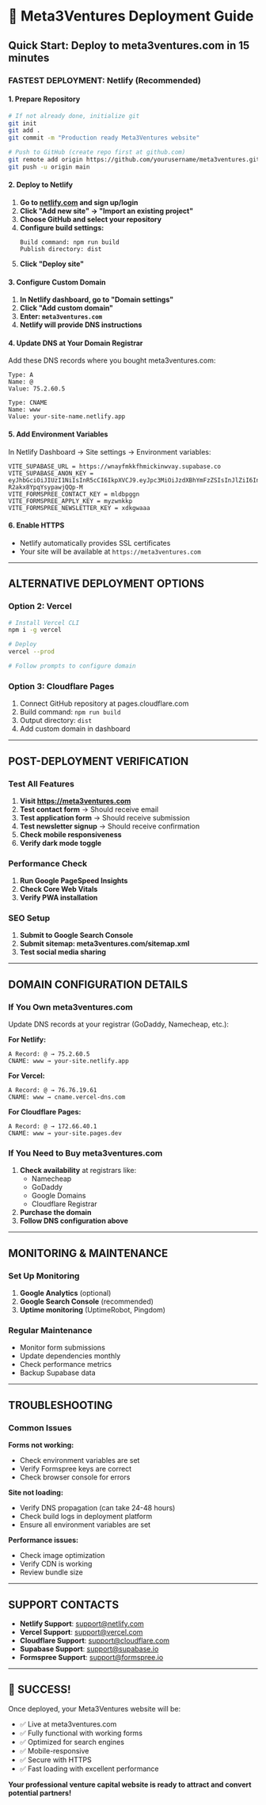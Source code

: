 # 🚀 Meta3Ventures Deployment Guide

## Quick Start: Deploy to meta3ventures.com in 15 minutes

### **FASTEST DEPLOYMENT: Netlify (Recommended)**

#### **1. Prepare Repository**
```bash
# If not already done, initialize git
git init
git add .
git commit -m "Production ready Meta3Ventures website"

# Push to GitHub (create repo first at github.com)
git remote add origin https://github.com/yourusername/meta3ventures.git
git push -u origin main
```

#### **2. Deploy to Netlify**
1. **Go to [netlify.com](https://netlify.com) and sign up/login**
2. **Click "Add new site" → "Import an existing project"**
3. **Choose GitHub and select your repository**
4. **Configure build settings:**
   ```
   Build command: npm run build
   Publish directory: dist
   ```
5. **Click "Deploy site"**

#### **3. Configure Custom Domain**
1. **In Netlify dashboard, go to "Domain settings"**
2. **Click "Add custom domain"**
3. **Enter: `meta3ventures.com`**
4. **Netlify will provide DNS instructions**

#### **4. Update DNS at Your Domain Registrar**
Add these DNS records where you bought meta3ventures.com:
```
Type: A
Name: @
Value: 75.2.60.5

Type: CNAME  
Name: www
Value: your-site-name.netlify.app
```

#### **5. Add Environment Variables**
In Netlify Dashboard → Site settings → Environment variables:
```
VITE_SUPABASE_URL = https://wnayfmkkfhmickinwvay.supabase.co
VITE_SUPABASE_ANON_KEY = eyJhbGciOiJIUzI1NiIsInR5cCI6IkpXVCJ9.eyJpc3MiOiJzdXBhYmFzZSIsInJlZiI6InduYXlmbWtrZmhtaWNraW53dmF5Iiwicm9sZSI6ImFub24iLCJpYXQiOjE3NTEzNjM0MzEsImV4cCI6MjA2NjkzOTQzMX0.tayfOKqguML34MN5Q492i-R2akx8YpqYsypawjQQp-M
VITE_FORMSPREE_CONTACT_KEY = mldbpggn
VITE_FORMSPREE_APPLY_KEY = myzwnkkp  
VITE_FORMSPREE_NEWSLETTER_KEY = xdkgwaaa
```

#### **6. Enable HTTPS**
- Netlify automatically provides SSL certificates
- Your site will be available at `https://meta3ventures.com`

---

## **ALTERNATIVE DEPLOYMENT OPTIONS**

### **Option 2: Vercel**
```bash
# Install Vercel CLI
npm i -g vercel

# Deploy
vercel --prod

# Follow prompts to configure domain
```

### **Option 3: Cloudflare Pages**
1. Connect GitHub repository at pages.cloudflare.com
2. Build command: `npm run build`
3. Output directory: `dist`
4. Add custom domain in dashboard

---

## **POST-DEPLOYMENT VERIFICATION**

### **Test All Features**
1. **Visit https://meta3ventures.com**
2. **Test contact form** → Should receive email
3. **Test application form** → Should receive submission
4. **Test newsletter signup** → Should receive confirmation
5. **Check mobile responsiveness**
6. **Verify dark mode toggle**

### **Performance Check**
1. **Run Google PageSpeed Insights**
2. **Check Core Web Vitals**
3. **Verify PWA installation**

### **SEO Setup**
1. **Submit to Google Search Console**
2. **Submit sitemap: meta3ventures.com/sitemap.xml**
3. **Test social media sharing**

---

## **DOMAIN CONFIGURATION DETAILS**

### **If You Own meta3ventures.com**
Update DNS records at your registrar (GoDaddy, Namecheap, etc.):

**For Netlify:**
```
A Record: @ → 75.2.60.5
CNAME: www → your-site.netlify.app
```

**For Vercel:**
```
A Record: @ → 76.76.19.61
CNAME: www → cname.vercel-dns.com
```

**For Cloudflare Pages:**
```
A Record: @ → 172.66.40.1
CNAME: www → your-site.pages.dev
```

### **If You Need to Buy meta3ventures.com**
1. **Check availability** at registrars like:
   - Namecheap
   - GoDaddy  
   - Google Domains
   - Cloudflare Registrar
2. **Purchase the domain**
3. **Follow DNS configuration above**

---

## **MONITORING & MAINTENANCE**

### **Set Up Monitoring**
1. **Google Analytics** (optional)
2. **Google Search Console** (recommended)
3. **Uptime monitoring** (UptimeRobot, Pingdom)

### **Regular Maintenance**
- Monitor form submissions
- Update dependencies monthly
- Check performance metrics
- Backup Supabase data

---

## **TROUBLESHOOTING**

### **Common Issues**

**Forms not working:**
- Check environment variables are set
- Verify Formspree keys are correct
- Check browser console for errors

**Site not loading:**
- Verify DNS propagation (can take 24-48 hours)
- Check build logs in deployment platform
- Ensure all environment variables are set

**Performance issues:**
- Check image optimization
- Verify CDN is working
- Review bundle size

---

## **SUPPORT CONTACTS**

- **Netlify Support**: support@netlify.com
- **Vercel Support**: support@vercel.com  
- **Cloudflare Support**: support@cloudflare.com
- **Supabase Support**: support@supabase.io
- **Formspree Support**: support@formspree.io

---

## **🎉 SUCCESS!**

Once deployed, your Meta3Ventures website will be:
- ✅ Live at meta3ventures.com
- ✅ Fully functional with working forms
- ✅ Optimized for search engines
- ✅ Mobile-responsive
- ✅ Secure with HTTPS
- ✅ Fast loading with excellent performance

**Your professional venture capital website is ready to attract and convert potential partners!**